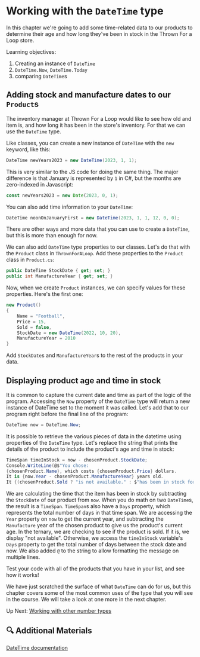 # Working with the `DateTime` type
In this chapter we're going to add some time-related data to our products to determine their age and how long they've been in stock in the Thrown For a Loop store. 

Learning objectives:
1. Creating an instance of `DateTime`
1. `DateTime.Now`, `DateTime.Today`
1. comparing `DateTime`s

## Adding stock and manufacture dates to our `Product`s
The inventory manager at Thrown For a Loop would like to see how old and item is, and how long it has been in the store's inventory. For that we can use the `DateTime` type. 

Like classes, you can create a new instance of `DateTime` with the `new` keyword, like this:
```csharp
DateTime newYears2023 = new DateTime(2023, 1, 1);
```
This is very similar to the JS code for doing the same thing. The major difference is that January is represented by `1` in C#, but the months are zero-indexed in Javascript:
``` javascript
const newYears2023 = new Date(2023, 0, 1);
```

You can also add time information to your `DateTime`:
``` csharp
DateTime noonOnJanuaryFirst = new DateTime(2023, 1, 1, 12, 0, 0);
```
There are other ways and more data that you can use to create a `DateTime`, but this is more than enough for now. 

We can also add `DateTime` type properties to our classes. Let's do that with the `Product` class in `ThrownForALoop`.  Add these properties to the `Product` class in `Product.cs`:
``` csharp
public DateTime StockDate { get; set; }
public int ManufactureYear { get; set; }
```

Now, when we create `Product` instances, we can specify values for these properties. Here's the first one:
``` csharp
new Product()
{ 
    Name = "Football", 
    Price = 15, 
    Sold = false,
    StockDate = new DateTime(2022, 10, 20),
    ManufactureYear = 2010
}
```

Add `StockDate`s and `ManufactureYear`s to the rest of the products in your data. 

## Displaying product age and time in stock
It is common to capture the current date and time as part of the logic of the program. Accessing the `Now` property of the `DateTime` type will return a new instance of DateTime set to the moment it was called. Let's add that to our program right before the final line of the program:
``` csharp
DateTime now = DateTime.Now;
```

It is possible to retrieve the various pieces of data in the datetime using properties of the `DateTime` type. Let's replace the string that prints the details of the product to include the product's age and time in stock: 
``` csharp
TimeSpan timeInStock = now - chosenProduct.StockDate;
Console.WriteLine(@$"You chose: 
{chosenProduct.Name}, which costs {chosenProduct.Price} dollars.
It is {now.Year - chosenProduct.ManufactureYear} years old. 
It {(chosenProduct.Sold ? "is not available." : $"has been in stock for {timeInStock.Days} days.")}");
```

We are calculating the time that the item has been in stock by subtracting the `StockDate` of our product from `now`. When you do math on two `DateTime`s, the result is a `TimeSpan`. `TimeSpan`s also have a `Days` property, which represents the total number of days in that time span. We are accessing the `Year` property on `now` to get the current year, and subtracting the `Manufacture` year of the chosen product to give us the product's current age. In the ternary, we are checking to see if the product is sold. If it is, we display "not available". Otherwise, we access the `timeInStock` variable's `Days` property to get the total number of days between the stock date and now. We also added `@` to the string to allow formatting the message on multiple lines. 

Test your code with all of the products that you have in your list, and see how it works!

We have just scratched the surface of what `DateTime` can do for us, but this chapter covers some of the most common uses of the type that you will see in the course. We will take a look at one more in the next chapter. 

Up Next: [Working with other number types](./doubles-and-decimals.md)

## 🔍 Additional Materials
[DateTime documentation](https://learn.microsoft.com/en-us/dotnet/api/system.datetime?view=net-8.0)





